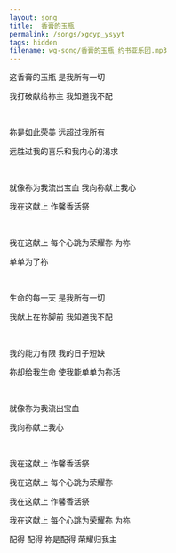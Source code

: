 ```yaml
---
layout: song
title:  香膏的玉瓶
permalink: /songs/xgdyp_ysyyt
tags: hidden
filename: wg-song/香膏的玉瓶_约书亚乐团.mp3
---
```


这香膏的玉瓶 是我所有一切

我打破献给祢主 我知道我不配

<br>

祢是如此荣美 远超过我所有

远胜过我的喜乐和我内心的渴求

<br>

就像祢为我流出宝血 我向祢献上我心

我在这献上 作馨香活祭

<br>

我在这献上 每个心跳为荣耀祢 为祢

单单为了祢

<br>

生命的每一天 是我所有一切

我献上在祢脚前 我知道我不配

<br>

我的能力有限 我的日子短缺

祢却给我生命 使我能单单为祢活

<br>

就像祢为我流出宝血

我向祢献上我心

<br>

我在这献上 作馨香活祭

我在这献上 每个心跳为荣耀祢

我在这献上 作馨香活祭

我在这献上 每个心跳为荣耀祢 为祢

配得 配得 祢是配得 荣耀归我主